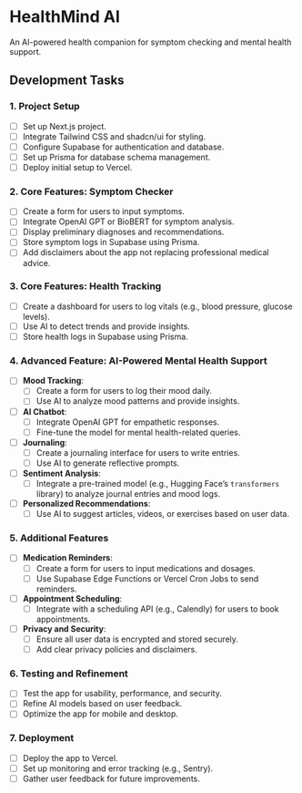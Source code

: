 # HealthMind AI

An AI-powered health companion for symptom checking and mental health support.

## Development Tasks

### 1. Project Setup

- [ ] Set up Next.js project.
- [ ] Integrate Tailwind CSS and shadcn/ui for styling.
- [ ] Configure Supabase for authentication and database.
- [ ] Set up Prisma for database schema management.
- [ ] Deploy initial setup to Vercel.

### 2. Core Features: Symptom Checker

- [ ] Create a form for users to input symptoms.
- [ ] Integrate OpenAI GPT or BioBERT for symptom analysis.
- [ ] Display preliminary diagnoses and recommendations.
- [ ] Store symptom logs in Supabase using Prisma.
- [ ] Add disclaimers about the app not replacing professional medical advice.

### 3. Core Features: Health Tracking

- [ ] Create a dashboard for users to log vitals (e.g., blood pressure, glucose levels).
- [ ] Use AI to detect trends and provide insights.
- [ ] Store health logs in Supabase using Prisma.

### 4. Advanced Feature: AI-Powered Mental Health Support

- [ ] **Mood Tracking**:
  - [ ] Create a form for users to log their mood daily.
  - [ ] Use AI to analyze mood patterns and provide insights.
- [ ] **AI Chatbot**:
  - [ ] Integrate OpenAI GPT for empathetic responses.
  - [ ] Fine-tune the model for mental health-related queries.
- [ ] **Journaling**:
  - [ ] Create a journaling interface for users to write entries.
  - [ ] Use AI to generate reflective prompts.
- [ ] **Sentiment Analysis**:
  - [ ] Integrate a pre-trained model (e.g., Hugging Face’s `transformers` library) to analyze journal entries and mood logs.
- [ ] **Personalized Recommendations**:
  - [ ] Use AI to suggest articles, videos, or exercises based on user data.

### 5. Additional Features

- [ ] **Medication Reminders**:
  - [ ] Create a form for users to input medications and dosages.
  - [ ] Use Supabase Edge Functions or Vercel Cron Jobs to send reminders.
- [ ] **Appointment Scheduling**:
  - [ ] Integrate with a scheduling API (e.g., Calendly) for users to book appointments.
- [ ] **Privacy and Security**:
  - [ ] Ensure all user data is encrypted and stored securely.
  - [ ] Add clear privacy policies and disclaimers.

### 6. Testing and Refinement

- [ ] Test the app for usability, performance, and security.
- [ ] Refine AI models based on user feedback.
- [ ] Optimize the app for mobile and desktop.

### 7. Deployment

- [ ] Deploy the app to Vercel.
- [ ] Set up monitoring and error tracking (e.g., Sentry).
- [ ] Gather user feedback for future improvements.
